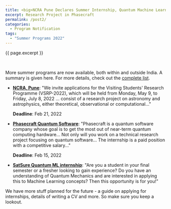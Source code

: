 ```yaml
---
title: <big>NCRA Pune Declares Summer Internship, Quantum Machine Learning Opportunities in SatSure</big>
excerpt: Research Project in Phasecraft
permalink: /post2/
categories:
  - Program Notification
tags:
  - "Summer Programs 2022"
---
```


<span class="excerpt">{{ page.excerpt }}</span>

<br>


More summer programs are now available, both within and outside India. A summary is given here. For more details, check out the [complete list](/summer/). 

- 	[**NCRA, Pune**](https://bit.ly/3G1ylXw): "We invite applications for the Visiting Students' Research Programme (VSRP-2022), which will be held from Monday, May 9, to Friday, July 8, 2022 ... consist of a research project on astronomy and astrophysics, either theoretical, observational or computational..."

	**Deadline**: Feb 21, 2022

- [**Phasecraft Quantum Software**](https://bit.ly/3Hf9dxG): "Phasecraft is a quantum software company whose goal is to get the most out of near-term quantum computing hardware... Not only will you work on a technical research project focusing on quantum software... The internship is a paid position with a competitive salary..."

	**Deadline**: Feb 15, 2022

- [**SatSure Quantum ML internship**](https://bit.ly/3r3neJa): "Are you a student in your final semester or a fresher looking to gain experience? Do you have an understanding of Quantum Mechanics and are interested in applying this to Machine Learning concepts? Then this opportunity is for you!"

We have more stuff planned for the future - a guide on applying for internships, details of writing a CV and more. So make sure you keep a lookout.

